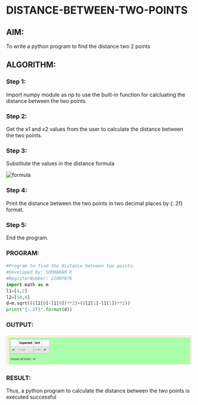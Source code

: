 # DISTANCE-BETWEEN-TWO-POINTS

## AIM:
To write a python program to find the distance two 2 points
## ALGORITHM:
### Step 1:
Import numpy module as np to use the built-in function for calcluating the distance between the two points.
### Step 2: 
Get the x1 and x2 values from the user to calculate the distance between the two points.
### Step 3: 
Substitute the values in the distance formula 

 ![formula](/formula.jpg)
### Step 4: 
Print the distance between the two points in two decimal places by {:.2f} format.
### Step 5: 
End the program.

### PROGRAM:
  
```python
#Program to find the distance between two points.
#Developed by: SUDHAKAR K
#RegisterNumber: 22007876
import math as m
l1=[4,2]
l2=[10,6]
d=m.sqrt(((l2[0]-l1[0])**2)+((l2[1]-l1[1])**2))
print("{:.2f}".format(d))

```

### OUTPUT:
![outout](./output.png)


### RESULT:
Thus, a python program to calculate the distance between the two points is executed successful

